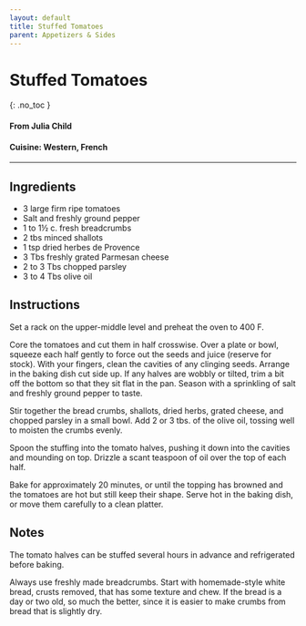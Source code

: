 ```yaml
---
layout: default
title: Stuffed Tomatoes
parent: Appetizers & Sides
---
```


# Stuffed Tomatoes
{: .no_toc }
#### From Julia Child

#### Cuisine: Western, French
---

## Ingredients
<ul>
	<li>3 large firm ripe tomatoes</li>
	<li>Salt and freshly ground pepper</li>
	<li>1 to 1½ c. fresh breadcrumbs</li>
	<li>2 tbs minced shallots</li>
	<li>1 tsp dried herbes de Provence</li>
	<li>3 Tbs freshly grated Parmesan cheese</li>
	<li>2 to 3 Tbs chopped parsley</li>
	<li>3 to 4 Tbs olive oil</li>
</ul>

## Instructions
Set a rack on the upper-middle level and preheat the oven to 400 F.

Core the tomatoes and cut them in half crosswise. Over a plate or bowl, squeeze each half gently to force out the seeds and juice (reserve for stock). With your fingers, clean the cavities of any clinging
seeds. Arrange in the baking dish cut side up. If any halves are wobbly or tilted, trim a bit off the bottom so that they sit flat in the pan. Season with a sprinkling of salt and freshly ground pepper to taste.

Stir together the bread crumbs, shallots, dried herbs, grated cheese, and chopped parsley in a small bowl. Add 2 or 3 tbs. of the olive oil, tossing well to moisten the crumbs evenly.

Spoon the stuffing into the tomato halves, pushing it down into the cavities and mounding on top. Drizzle a scant teaspoon of oil over the top of each half.

Bake for approximately 20 minutes, or until the topping has browned and the tomatoes are hot but still keep their shape. Serve hot in the baking dish, or move them carefully to a clean platter.

## Notes
The tomato halves can be stuffed several hours in advance and refrigerated before baking.

Always use freshly made breadcrumbs. Start with homemade-style white bread, crusts removed, that has some texture and chew. If the bread is a day or two old, so much the better, since it is easier to make crumbs from bread that is slightly dry.
